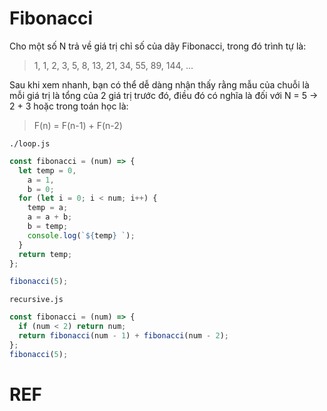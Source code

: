 # Fibonacci

Cho một số N trả về giá trị chỉ số của dãy Fibonacci, trong đó trình tự là:

> 1, 1, 2, 3, 5, 8, 13, 21, 34, 55, 89, 144, ...

Sau khi xem nhanh, bạn có thể dễ dàng nhận thấy rằng mẫu của chuỗi là mỗi giá trị là tổng của 2 giá trị trước đó, điều đó có nghĩa là đối với N = 5 → 2 + 3 hoặc trong toán học là:

> F(n) = F(n-1) + F(n-2)

`./loop.js`

```js
const fibonacci = (num) => {
  let temp = 0,
    a = 1,
    b = 0;
  for (let i = 0; i < num; i++) {
    temp = a;
    a = a + b;
    b = temp;
    console.log(`${temp} `);
  }
  return temp;
};

fibonacci(5);
```

`recursive.js`

```js
const fibonacci = (num) => {
  if (num < 2) return num;
  return fibonacci(num - 1) + fibonacci(num - 2);
};
fibonacci(5);
```

# REF